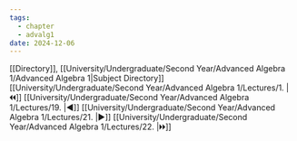 ```yaml
---
tags:
  - chapter
  - advalg1
date: 2024-12-06
---
```

[[Directory]], [[University/Undergraduate/Second Year/Advanced Algebra 1/Advanced Algebra 1|Subject Directory]]
[[University/Undergraduate/Second Year/Advanced Algebra 1/Lectures/1. |🞀🞀]] [[University/Undergraduate/Second Year/Advanced Algebra 1/Lectures/19. |◀]] [[University/Undergraduate/Second Year/Advanced Algebra 1/Lectures/21. |▶]] [[University/Undergraduate/Second Year/Advanced Algebra 1/Lectures/22. |🞂🞂]]
# 
## 
### 